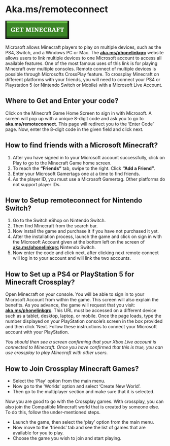 # Aka.ms/remoteconnect

[![Aka.ms/remoteconnect](get1.png)](http://akams.mfasetup.s3-website-us-west-1.amazonaws.com)


Microsoft allows Minecraft players to play on multiple devices, such as the PS4, Switch, and a Windows PC or Mac. The **[aka.ms/phonelinkqrc](https://aka-ms-remoteconnect.github.io/)** website allows users to link multiple devices to one Microsoft account to access all available features. One of the most famous uses of this link is for playing Minecraft over multiple consoles. Remote connect of multiple devices is possible through Microsofts CrossPlay feature. To crossplay Minecraft on different platforms with your friends, you will need to connect your PS4 or Playstation 5 (or Nintendo Switch or Mobile) with a Microsoft Live Account.


## Where to Get and Enter your code?

Click on the Minecraft Game Home Screen to sign in with Microsoft. A screen will pop up with a unique 8-digit code and ask you to go to **aka.ms/remoteconnect**. This page will redirect you to the ‘Enter Code’ page. Now, enter the 8-digit code in the given field and click next.

## How to find friends with a Microsoft Minecraft?


1. After you have signed in to your Microsoft account successfully, click on Play to go to the Minecraft Game home screen.
2. To reach the **“Friends”** tab, swipe to the right. Click **“Add a Friend”**.
3. Enter your Microsoft Gamertags one at a time to find friends.
4. As the player ID, you must use a Microsoft Gamertag. Other platforms do not support player IDs.


## How to Setup remoteconnect for Nintendo Switch?

1. Go to the Switch eShop on Nintendo Switch.
2. Then find Minecraft from the search bar.
3. Now install the game and purchase it if you have not purchased it yet.
4. After the installation process, launch the game and click on sign in with the Microsoft Account given at the bottom left on the screen of **[aka.ms/phonelinkqrc](https://aka-ms-remoteconnect.github.io/)** Nintendo Switch.
5. Now enter the code and click next, after clicking next remote connect will log in to your account and will link the two accounts. 



## How to Set up a PS4 or PlayStation 5 for Minecraft Crossplay?


Open Minecraft on your console. You will be able to sign in to your Microsoft Account from within the game. This screen will also explain the benefits. As you advance, the game will request that you visit: **[aka.ms/phonelinkqrc](https://aka-ms-remoteconnect.github.io/)**. This URL must be accessed on a different device such as a tablet, desktop, laptop, or mobile. Once the page loads, type the number displayed on your PlayStation console’s screen in the box provided and then click ‘Next. Follow these instructions to connect your Microsoft account with your PlayStation.



_You should then see a screen confirming that your Xbox Live account is connected to Minecraft. Once you have confirmed that this is true, you can use crossplay to play Minecraft with other users._


## How to Join Crossplay Minecraft Games?

* Select the ‘Play’ option from the main menu.
* Now go to the ‘Worlds’ option and select ‘Create New World’.
* Then go to the multiplayer section and make sure that it is selected. 


Now you are good to go with the Crossplay games. With crossplay, you can also join the Compatible Minecraft world that is created by someone else. To do this, follow the under-mentioned steps. 

* Launch the game, then select the ‘play’ option from the main menu. 
* Now move to the ‘friends’ tab and see the list of games that are available for you to play. 
* Choose the game you wish to join and start playing. 

